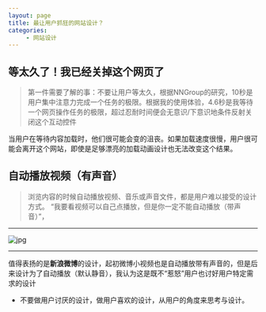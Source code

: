 ```yaml
---
layout: page
title: 最让用户抓狂的网站设计？
categories:
     - 网站设计
---
```


## 等太久了！我已经关掉这个网页了
> 第一件需要了解的事：不要让用户等太久，根据NNGroup的研究，10秒是用户集中注意力完成一个任务的极限。根据我的使用体验，4.6秒是我等待一个网页操作任务的极限，超过忍耐时间便会无意识/下意识地条件反射关闭这个互动控件

当用户在等待内容加载时，他们很可能会变的沮丧。如果加载速度很慢，用户很可能会离开这个网站，即使是足够漂亮的加载动画设计也无法改变这个结果。

## 自动播放视频（有声音）
> 浏览内容的时候自动播放视频、音乐或声音文件，都是用户难以接受的设计方式。
 “我要看视频可以自己点播放，但是你一定不能自动播放（带声音）”，
 
 ***
 
 ![jpg](/he1mo/assets/images/Weibo.png)
 
 ***
 值得表扬的是**新浪微博**的设计，起初微博小视频也是自动播放带有声音的，但是后来设计为了自动播放（默认静音），我认为这是既不“惹怒”用户也讨好用户特定需求的设计
 
 * 不要做用户讨厌的设计，做用户喜欢的设计，从用户的角度来思考与设计。
 